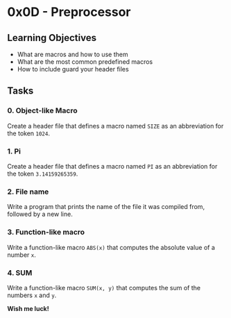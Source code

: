 # 0x0D - Preprocessor

## Learning Objectives

- What are macros and how to use them
- What are the most common predefined macros
- How to include guard your header files

## Tasks

### 0. Object-like Macro
Create a header file that defines a macro named `SIZE` as an abbreviation for the token `1024`.

### 1. Pi
Create a header file that defines a macro named `PI` as an abbreviation for the token `3.14159265359`.

### 2. File name
Write a program that prints the name of the file it was compiled from, followed by a new line.

### 3. Function-like macro
Write a function-like macro `ABS(x)` that computes the absolute value of a number `x`.

### 4. SUM
Write a function-like macro `SUM(x, y)` that computes the sum of the numbers `x` and `y`.

**Wish me luck!**
